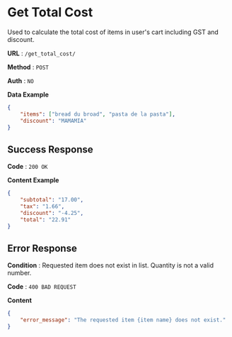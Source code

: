 # Get Total Cost
Used to calculate the total cost of items in user's cart including GST and discount.

**URL** : `/get_total_cost/`

**Method** : `POST`

**Auth** : `NO`

**Data Example**

```json
{
    "items": ["bread du broad", "pasta de la pasta"],
    "discount": "MAMAMIA"
}
```
## Success Response
**Code** : `200 OK`

**Content Example**

```json
{
    "subtotal": "17.00",
    "tax": "1.66",
    "discount": "-4.25",
    "total": "22.91"
}
```

## Error Response
**Condition** : Requested item does not exist in list. Quantity is not a valid number.

**Code** : `400 BAD REQUEST`

**Content**
```json
{
    "error_message": "The requested item {item name} does not exist."
}
```